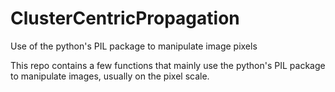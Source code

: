 # ClusterCentricPropagation
 Use of the python's PIL package to manipulate image pixels

 This repo contains a few functions that mainly use the python's PIL package to manipulate images, usually on the pixel scale.
